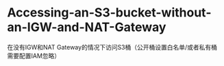 # Accessing-an-S3-bucket-without-an-IGW-and-NAT-Gateway
在没有IGW和NAT Gateway的情况下访问S3桶（公开桶设置白名单/或者私有桶需要配置IAM忽略）
